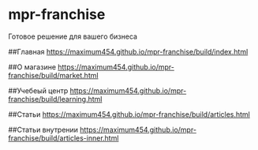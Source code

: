 # mpr-franchise
Готовое решение  для вашего бизнеса

##Главная
https://maximum454.github.io/mpr-franchise/build/index.html


##О магазине
https://maximum454.github.io/mpr-franchise/build/market.html

##Учебеый центр
https://maximum454.github.io/mpr-franchise/build/learning.html

##Статьи
https://maximum454.github.io/mpr-franchise/build/articles.html

##Статьи внутрении
https://maximum454.github.io/mpr-franchise/build/articles-inner.html
